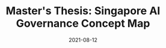 ---
title: "Master's Thesis: Singapore AI Governance Concept Map"
description: "A semantic network of AI governance in Singapore"
tags: [intfrastructure]
date: 2021-08-12
redirect_to: https://vnck.xyz/singapore-ai-governance-concept-map/
image: /assets/posts/2021-08-12-a-singapore-ai-governance-semantic-network/sg-ai-conceptual-map.png
reading_time: 15
---